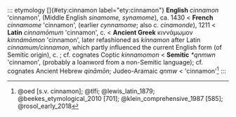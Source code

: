 ::: etymology
[]{#ety:cinnamon label="ety:cinnamon"} **English** *cinnamon*
'cinnamon', (Middle English *sinamome, synamome*), ca. 1430 \<
**French** *cinnamome* 'cinnamon', (earlier *cynnamome*; also c.
*cinamonde*), 1211 \< **Latin** *cinnamōmum* 'cinnamon', c. \< **Ancient
Greek** κιννάμωμον *kinnámōmon* 'cinnamon', later refashioned as
*kínnamon* after Latin *cinnamum/cinnamon*, which partly influenced the
current English form (of Semitic origin), c. ; cf. cognates Coptic
*kinnamomon* \< **Semitic** *\*qnmwn* 'cinnamon', (probably a loanword
from a non-Semitic language); cf. cognates Ancient Hebrew *qināmōn*;
Judeo-Aramaic *qnmw* \< 'cinnamon'[^1]
:::

[^1]: @oed [s.v. cinnamon]; @tlfi; @lewis_latin_1879;
    @beekes_etymological_2010 [701]; @klein_comprehensive_1987 [585];
    @rosol_early_2018
